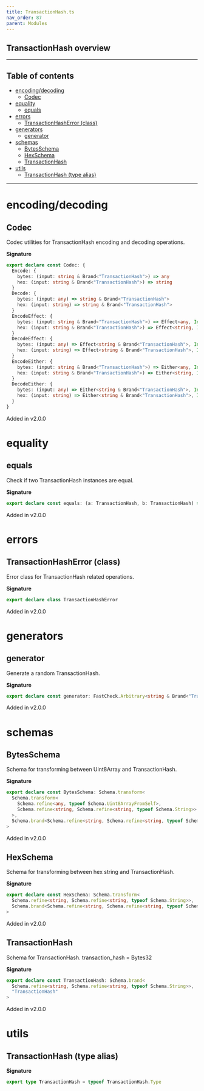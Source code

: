 ```yaml
---
title: TransactionHash.ts
nav_order: 87
parent: Modules
---
```


## TransactionHash overview

---

<h2 class="text-delta">Table of contents</h2>

- [encoding/decoding](#encodingdecoding)
  - [Codec](#codec)
- [equality](#equality)
  - [equals](#equals)
- [errors](#errors)
  - [TransactionHashError (class)](#transactionhasherror-class)
- [generators](#generators)
  - [generator](#generator)
- [schemas](#schemas)
  - [BytesSchema](#bytesschema)
  - [HexSchema](#hexschema)
  - [TransactionHash](#transactionhash)
- [utils](#utils)
  - [TransactionHash (type alias)](#transactionhash-type-alias)

---

# encoding/decoding

## Codec

Codec utilities for TransactionHash encoding and decoding operations.

**Signature**

```ts
export declare const Codec: {
  Encode: {
    bytes: (input: string & Brand<"TransactionHash">) => any
    hex: (input: string & Brand<"TransactionHash">) => string
  }
  Decode: {
    bytes: (input: any) => string & Brand<"TransactionHash">
    hex: (input: string) => string & Brand<"TransactionHash">
  }
  EncodeEffect: {
    bytes: (input: string & Brand<"TransactionHash">) => Effect<any, InstanceType<typeof TransactionHashError>>
    hex: (input: string & Brand<"TransactionHash">) => Effect<string, InstanceType<typeof TransactionHashError>>
  }
  DecodeEffect: {
    bytes: (input: any) => Effect<string & Brand<"TransactionHash">, InstanceType<typeof TransactionHashError>>
    hex: (input: string) => Effect<string & Brand<"TransactionHash">, InstanceType<typeof TransactionHashError>>
  }
  EncodeEither: {
    bytes: (input: string & Brand<"TransactionHash">) => Either<any, InstanceType<typeof TransactionHashError>>
    hex: (input: string & Brand<"TransactionHash">) => Either<string, InstanceType<typeof TransactionHashError>>
  }
  DecodeEither: {
    bytes: (input: any) => Either<string & Brand<"TransactionHash">, InstanceType<typeof TransactionHashError>>
    hex: (input: string) => Either<string & Brand<"TransactionHash">, InstanceType<typeof TransactionHashError>>
  }
}
```

Added in v2.0.0

# equality

## equals

Check if two TransactionHash instances are equal.

**Signature**

```ts
export declare const equals: (a: TransactionHash, b: TransactionHash) => boolean
```

Added in v2.0.0

# errors

## TransactionHashError (class)

Error class for TransactionHash related operations.

**Signature**

```ts
export declare class TransactionHashError
```

Added in v2.0.0

# generators

## generator

Generate a random TransactionHash.

**Signature**

```ts
export declare const generator: FastCheck.Arbitrary<string & Brand<"TransactionHash">>
```

Added in v2.0.0

# schemas

## BytesSchema

Schema for transforming between Uint8Array and TransactionHash.

**Signature**

```ts
export declare const BytesSchema: Schema.transform<
  Schema.transform<
    Schema.refine<any, typeof Schema.Uint8ArrayFromSelf>,
    Schema.refine<string, Schema.refine<string, typeof Schema.String>>
  >,
  Schema.brand<Schema.refine<string, Schema.refine<string, typeof Schema.String>>, "TransactionHash">
>
```

Added in v2.0.0

## HexSchema

Schema for transforming between hex string and TransactionHash.

**Signature**

```ts
export declare const HexSchema: Schema.transform<
  Schema.refine<string, Schema.refine<string, typeof Schema.String>>,
  Schema.brand<Schema.refine<string, Schema.refine<string, typeof Schema.String>>, "TransactionHash">
>
```

Added in v2.0.0

## TransactionHash

Schema for TransactionHash.
transaction_hash = Bytes32

**Signature**

```ts
export declare const TransactionHash: Schema.brand<
  Schema.refine<string, Schema.refine<string, typeof Schema.String>>,
  "TransactionHash"
>
```

Added in v2.0.0

# utils

## TransactionHash (type alias)

**Signature**

```ts
export type TransactionHash = typeof TransactionHash.Type
```
